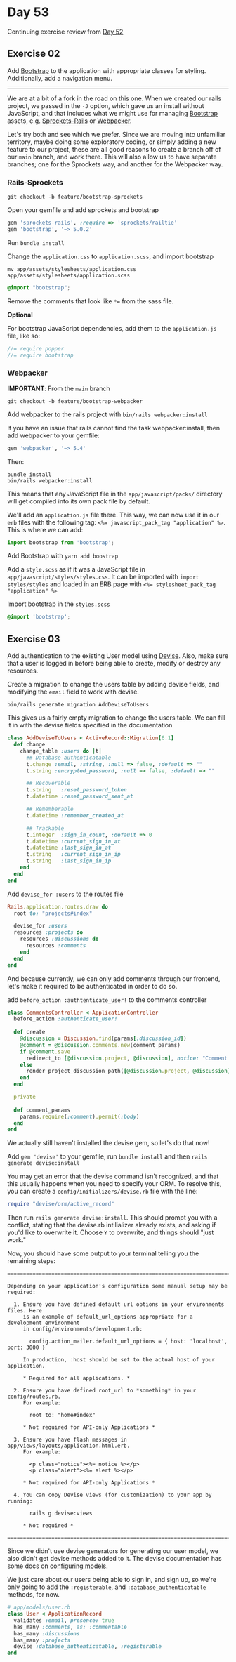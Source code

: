 # Day 53  
  
Continuing exercise review from [Day 52](https://github.com/compsciacademy/fulltime-program-2021-Q2/tree/main/Week11/Day52#day-52)  

## Exercise 02

Add [Bootstrap](https://getbootstrap.com/) to the application with appropriate classes for styling. Additionally, add a navigation menu.  
  
---  
  
We are at a bit of a fork in the road on this one. When we created our rails project, we passed in the `-J` option, which gave us an install without JavaScript, and that includes what we might use for managing [Bootstrap](https://getbootstrap.com/docs/5.0/getting-started/download/) assets, e.g. [Sprockets-Rails](https://github.com/rails/sprockets-rails) or [Webpacker](https://edgeguides.rubyonrails.org/webpacker.html).  
  
Let's try both and see which we prefer. Since we are moving into unfamiliar territory, maybe doing some exploratory coding, or simply adding a new feature to our project, these are all good reasons to create a branch off of our `main` branch, and work there. This will also allow us to have separate branches; one for the Sprockets way, and another for the Webpacker way.  
  
### Rails-Sprockets  
  
```
git checkout -b feature/bootstrap-sprockets
```

Open your gemfile and add sprockets and bootstrap

```ruby
gem 'sprockets-rails', :require => 'sprockets/railtie'
gem 'bootstrap', '~> 5.0.2'
```

Run `bundle install`  
  
Change the `application.css` to `application.scss`, and import bootstrap
```
mv app/assets/stylesheets/application.css app/assets/stylesheets/application.scss
```

```scss
@import "bootstrap";
```

Remove the comments that look like `*=` from the sass file.  

**Optional**  

For bootstrap JavaScript dependencies, add them to the `application.js` file, like so:
```js
//= require popper
//= require bootstrap
```

### Webpacker
  
**IMPORTANT**: From the `main` branch

```
git checkout -b feature/bootstrap-webpacker
```

Add webpacker to the rails project with `bin/rails webpacker:install`

If you have an issue that rails cannot find the task webpacker:install, then add webpacker to your gemfile:

```ruby
gem 'webpacker', '~> 5.4'
```

Then:
```
bundle install
bin/rails webpacker:install
```
  
This means that any JavaScript file in the `app/javascript/packs/` directory will get compiled into its own pack file by default. 

We'll add an `application.js` file there. This way, we can now use it in our `erb` files with the following tag: `<%= javascript_pack_tag "application" %>`. This is where we can add:

```js
import bootstrap from 'bootstrap';
```

Add Bootstrap with `yarn add boostrap`  
  
Add a `style.scss` as if it was a JavaScript file in `app/javascript/styles/styles.css`. It can be imported with `import styles/styles` and loaded in an ERB page with `<%= stylesheet_pack_tag "application" %>`

Import bootstrap in the `styles.scss`
```scss
@import 'bootstrap';
``` 

## Exercise 03  
  
Add authentication to the existing User model using [Devise](https://github.com/heartcombo/devise/wiki/How-To:-Change-an-already-existing-table-to-add-devise-required-columns). Also, make sure that a user is logged in before being able to create, modify or destroy any resources.  

Create a migration to change the users table by adding devise fields, and modifying the `email` field to work with devise.

```
bin/rails generate migration AddDeviseToUsers 
```

This gives us a fairly empty migration to change the users table. We can fill it in with the devise fields specified in the documentation

```ruby
class AddDeviseToUsers < ActiveRecord::Migration[6.1]
  def change
    change_table :users do |t|
      ## Database authenticatable
      t.change :email, :string, :null => false, :default => ""
      t.string :encrypted_password, :null => false, :default => ""

      ## Recoverable
      t.string   :reset_password_token
      t.datetime :reset_password_sent_at

      ## Rememberable
      t.datetime :remember_created_at

      ## Trackable
      t.integer  :sign_in_count, :default => 0
      t.datetime :current_sign_in_at
      t.datetime :last_sign_in_at
      t.string   :current_sign_in_ip
      t.string   :last_sign_in_ip
    end
  end
end

```

Add `devise_for :users` to the routes file

```ruby
Rails.application.routes.draw do
  root to: "projects#index"

  devise_for :users
  resources :projects do
    resources :discussions do
      resources :comments
    end
  end
end

```

And because currently, we can only add comments through our frontend, let's make it required to be authenticated in order to do so.

add `before_action :authtenticate_user!` to the comments controller

```ruby
class CommentsController < ApplicationController
  before_action :authenticate_user!
  
  def create
    @discussion = Discussion.find(params[:discussion_id])
    @comment = @discussion.comments.new(comment_params)
    if @comment.save
      redirect_to [@discussion.project, @discussion], notice: "Comment Created"
    else
      render project_discussion_path([@discussion.project, @discussion])
    end
  end

  private
  
  def comment_params
    params.require(:comment).permit(:body)
  end
end

```

We actually still haven't installed the devise gem, so let's do that now!  
  
Add `gem 'devise'` to your gemfile, run `bundle install` and then `rails generate devise:install`

You may get an error that the devise command isn't recognized, and that this usually happens when you need to specify your ORM. To resolve this, you can create a `config/initializers/devise.rb` file with the line:

```ruby
require "devise/orm/active_record"
```

Then run `rails generate devise:install`. This should prompt you with a conflict, stating that the devise.rb intilializer already exists, and asking if you'd like to overwrite it. Choose `Y` to overwrite, and things should "just work."  
  
Now, you should have some output to your terminal telling you the remaining steps:

```
===============================================================================

Depending on your application's configuration some manual setup may be 
required:

  1. Ensure you have defined default url options in your environments files. Here
     is an example of default_url_options appropriate for a development environment
     in config/environments/development.rb:

       config.action_mailer.default_url_options = { host: 'localhost', port: 3000 }

     In production, :host should be set to the actual host of your application.

     * Required for all applications. *

  2. Ensure you have defined root_url to *something* in your config/routes.rb.
     For example:

       root to: "home#index"

     * Not required for API-only Applications *

  3. Ensure you have flash messages in app/views/layouts/application.html.erb.
     For example:

       <p class="notice"><%= notice %></p>
       <p class="alert"><%= alert %></p>

     * Not required for API-only Applications *

  4. You can copy Devise views (for customization) to your app by running:

       rails g devise:views

     * Not required *

===============================================================================
```

Since we didn't use devise generators for generating our user model, we also didn't get devise methods added to it. The devise documentation has some docs on [configuring models](https://nicedoc.io/heartcombo/devise#configuring-models).  
  
We just care about our users being able to sign in, and sign up, so we're only going to add the `:registerable`, and `:database_authenticatable` methods, for now.

```ruby
# app/models/user.rb
class User < ApplicationRecord
  validates :email, presence: true
  has_many :comments, as: :commentable
  has_many :discussions
  has_many :projects
  devise :database_authenticatable, :registerable
end

```
